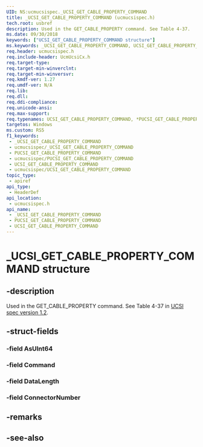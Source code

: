 ```yaml
---
UID: NS:ucmucsispec._UCSI_GET_CABLE_PROPERTY_COMMAND
title: _UCSI_GET_CABLE_PROPERTY_COMMAND (ucmucsispec.h)
tech.root: usbref
description: Used in the GET_CABLE_PROPERTY command. See Table 4-37.
ms.date: 09/30/2018
keywords: ["UCSI_GET_CABLE_PROPERTY_COMMAND structure"]
ms.keywords: _UCSI_GET_CABLE_PROPERTY_COMMAND, UCSI_GET_CABLE_PROPERTY_COMMAND, *PUCSI_GET_CABLE_PROPERTY_COMMAND,
req.header: ucmucsispec.h
req.include-header: UcmUcsiCx.h
req.target-type: 
req.target-min-winverclnt: 
req.target-min-winversvr: 
req.kmdf-ver: 1.27
req.umdf-ver: N/A
req.lib: 
req.dll: 
req.ddi-compliance: 
req.unicode-ansi: 
req.max-support: 
req.typenames: UCSI_GET_CABLE_PROPERTY_COMMAND, *PUCSI_GET_CABLE_PROPERTY_COMMAND
targetos: Windows
ms.custom: RS5
f1_keywords:
 - _UCSI_GET_CABLE_PROPERTY_COMMAND
 - ucmucsispec/_UCSI_GET_CABLE_PROPERTY_COMMAND
 - PUCSI_GET_CABLE_PROPERTY_COMMAND
 - ucmucsispec/PUCSI_GET_CABLE_PROPERTY_COMMAND
 - UCSI_GET_CABLE_PROPERTY_COMMAND
 - ucmucsispec/UCSI_GET_CABLE_PROPERTY_COMMAND
topic_type:
 - apiref
api_type:
 - HeaderDef
api_location:
 - ucmucsispec.h
api_name:
 - _UCSI_GET_CABLE_PROPERTY_COMMAND
 - PUCSI_GET_CABLE_PROPERTY_COMMAND
 - UCSI_GET_CABLE_PROPERTY_COMMAND
---
```


# _UCSI_GET_CABLE_PROPERTY_COMMAND structure


## -description

Used in the GET_CABLE_PROPERTY command. See Table 4-37 in [UCSI spec version 1.2](https://www.intel.cn/content/dam/www/public/us/en/documents/technical-specifications/usb-type-c-ucsi-spec.pdf).

## -struct-fields

### -field AsUInt64

### -field Command

### -field DataLength

### -field ConnectorNumber

## -remarks

## -see-also

